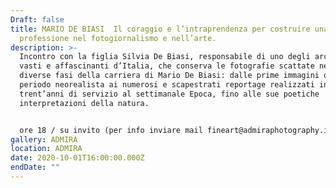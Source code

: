 ```yaml
---
Draft: false
title: MARIO DE BIASI  Il coraggio e l’intraprendenza per costruire una
  professione nel fotogiornalismo e nell’arte.
description: >-
  Incontro con la figlia Silvia De Biasi, responsabile di uno degli archivi più
  vasti e affascinanti d’Italia, che conserva le fotografie scattate nelle
  diverse fasi della carriera di Mario De Biasi: dalle prime immagini del
  periodo neorealista ai numerosi e scapestrati reportage realizzati in
  trent’anni di servizio al settimanale Epoca, fino alle sue poetiche
  interpretazioni della natura.


  ore 18 / su invito (per info inviare mail fineart@admiraphotography.it)
gallery: ADMIRA
location: ADMIRA
date: 2020-10-01T16:00:00.000Z
endDate: ""
---
```

